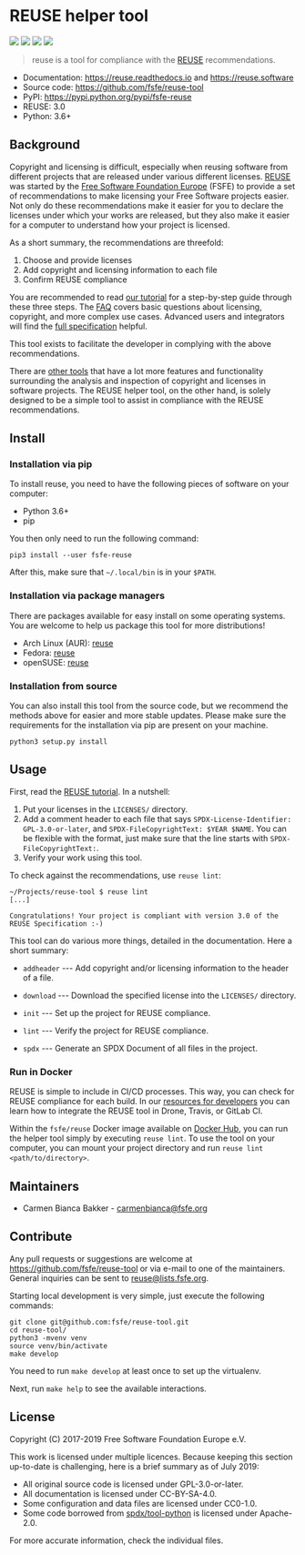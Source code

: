 <!--
SPDX-FileCopyrightText: 2017-2019 Free Software Foundation Europe e.V.

SPDX-License-Identifier: CC-BY-SA-4.0
-->

# REUSE helper tool

[![](https://img.shields.io/pypi/v/fsfe-reuse.svg)](https://pypi.python.org/pypi/fsfe-reuse)
[![](https://img.shields.io/pypi/pyversions/fsfe-reuse.svg)](https://pypi.python.org/pypi/fsfe-reuse)
[![](https://reuse.software/badge/reuse-compliant.svg)](https://reuse.software/)
[![](https://img.shields.io/badge/readme_style-standard-brightgreen.svg)](https://github.com/RichardLitt/standard-readme)

> reuse is a tool for compliance with the [REUSE](https://reuse.software/)
> recommendations.

-   Documentation: <https://reuse.readthedocs.io> and <https://reuse.software>
-   Source code: <https://github.com/fsfe/reuse-tool>
-   PyPI: <https://pypi.python.org/pypi/fsfe-reuse>
-   REUSE: 3.0
-   Python: 3.6+

## Background

Copyright and licensing is difficult, especially when reusing software from
different projects that are released under various different licenses.
[REUSE](https://reuse.software) was started by the [Free Software Foundation
Europe](https://fsfe.org) (FSFE) to provide a set of recommendations to make
licensing your Free Software projects easier. Not only do these recommendations
make it easier for you to declare the licenses under which your works are
released, but they also make it easier for a computer to understand how your
project is licensed.

As a short summary, the recommendations are threefold:

1.  Choose and provide licenses
2.  Add copyright and licensing information to each file
3.  Confirm REUSE compliance

You are recommended to read [our
tutorial](https://reuse.software/tutorial) for a step-by-step guide
through these three steps. The [FAQ](https://reuse.software/faq) covers
basic questions about licensing, copyright, and more complex use cases.
Advanced users and integrators will find the [full
specification](https://reuse.software/spec) helpful.

This tool exists to facilitate the developer in complying with the above
recommendations.

There are [other tools](https://reuse.software/comparison) that have a
lot more features and functionality surrounding the analysis and
inspection of copyright and licenses in software projects. The REUSE
helper tool, on the other hand, is solely designed to be a simple tool
to assist in compliance with the REUSE recommendations.

## Install

### Installation via pip

To install reuse, you need to have the following pieces of software on
your computer:

-   Python 3.6+
-   pip

You then only need to run the following command:

    pip3 install --user fsfe-reuse

After this, make sure that `~/.local/bin` is in your `$PATH`.

### Installation via package managers

There are packages available for easy install on some operating systems. You are
welcome to help us package this tool for more distributions!

* Arch Linux (AUR): [reuse](https://aur.archlinux.org/packages/reuse/)
* Fedora: [reuse](https://apps.fedoraproject.org/packages/reuse)
* openSUSE: [reuse](https://software.opensuse.org/package/reuse)

### Installation from source

You can also install this tool from the source code, but we recommend the
methods above for easier and more stable updates. Please make sure the
requirements for the installation via pip are present on your machine.

    python3 setup.py install

## Usage

First, read the [REUSE tutorial](https://reuse.software/tutorial/). In a
nutshell:

1. Put your licenses in the `LICENSES/` directory.
2. Add a comment header to each file that says `SPDX-License-Identifier:
   GPL-3.0-or-later`, and `SPDX-FileCopyrightText: $YEAR $NAME`. You can be
   flexible with the format, just make sure that the line starts with
   `SPDX-FileCopyrightText:`.
3. Verify your work using this tool.

To check against the recommendations, use `reuse lint`:

    ~/Projects/reuse-tool $ reuse lint
    [...]

    Congratulations! Your project is compliant with version 3.0 of the REUSE Specification :-)

This tool can do various more things, detailed in the documentation. Here a
short summary:

- `addheader` --- Add copyright and/or licensing information to the header of a
  file.

- `download` --- Download the specified license into the `LICENSES/` directory.

- `init` --- Set up the project for REUSE compliance.

- `lint` --- Verify the project for REUSE compliance.

- `spdx` --- Generate an SPDX Document of all files in the project.

### Run in Docker

REUSE is simple to include in CI/CD processes. This way, you can check
for REUSE compliance for each build. In our [resources for
developers](https://reuse.software/dev/) you can learn how to integrate
the REUSE tool in Drone, Travis, or GitLab CI.

Within the `fsfe/reuse` Docker image available on [Docker
Hub](https://hub.docker.com/r/fsfe/reuse), you can run the helper tool
simply by executing `reuse lint`. To use the tool on your computer, you can
mount your project directory and run `reuse lint <path/to/directory>`.

## Maintainers

-   Carmen Bianca Bakker - <carmenbianca@fsfe.org>

## Contribute

Any pull requests or suggestions are welcome at
<https://github.com/fsfe/reuse-tool> or via e-mail to one of the maintainers.
General inquiries can be sent to <reuse@lists.fsfe.org>.

Starting local development is very simple, just execute the following
commands:

    git clone git@github.com:fsfe/reuse-tool.git
    cd reuse-tool/
    python3 -mvenv venv
    source venv/bin/activate
    make develop

You need to run `make develop` at least once to set up the virtualenv.

Next, run `make help` to see the available interactions.

## License

Copyright (C) 2017-2019 Free Software Foundation Europe e.V.

This work is licensed under multiple licences. Because keeping this section
up-to-date is challenging, here is a brief summary as of July 2019:

- All original source code is licensed under GPL-3.0-or-later.
- All documentation is licensed under CC-BY-SA-4.0.
- Some configuration and data files are licensed under CC0-1.0.
- Some code borrowed from
  [spdx/tool-python](https://github.com/spdx/tools-python) is licensed under
  Apache-2.0.

For more accurate information, check the individual files.
